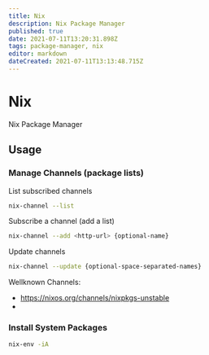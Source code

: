 ```yaml
---
title: Nix
description: Nix Package Manager
published: true
date: 2021-07-11T13:20:31.898Z
tags: package-manager, nix
editor: markdown
dateCreated: 2021-07-11T13:13:48.715Z
---
```


# Nix

Nix Package Manager

## Usage

### Manage Channels (package lists)

List subscribed channels

```bash
nix-channel --list
```

Subscribe a channel (add a list)

```bash
nix-channel --add <http-url> {optional-name}
```

Update channels

```bash
nix-channel --update {optional-space-separated-names}
```

Wellknown Channels:
- https://nixos.org/channels/nixpkgs-unstable
- 

### Install System Packages

```bash
nix-env -iA
```